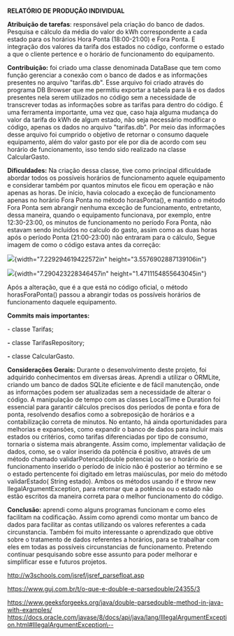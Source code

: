 **RELATÓRIO DE PRODUÇÃO INDIVIDUAL**

**Atribuição de tarefas**: responsável pela criação do banco de dados.
Pesquisa e cálculo da média do valor do kWh correspondente a cada estado
para os horários Hora Ponta (18:00-21:00) e Fora Ponta. E integração dos
valores da tarifa dos estados no código, conforme o estado a que o
cliente pertence e o horário de funcionamento do equipamento.

**Contribuição:** foi criado uma classe denominada DataBase que tem como
função gerenciar a conexão com o banco de dados e as informações
presentes no arquivo "tarifas.db". Esse arquivo foi criado através do
programa DB Browser que me permitiu exportar a tabela para lá e os dados
presentes nela serem utilizados no código sem a necessidade de
transcrever todas as informações sobre as tarifas para dentro do código.
É uma ferramenta importante, uma vez que, caso haja alguma mudança do
valor da tarifa do kWh de algum estado, não seja necessário modificar o
código, apenas os dados no arquivo "tarifas.db". Por meio das
informações desse arquivo foi cumprido o objetivo de retornar o consumo
daquele equipamento, além do valor gasto por ele por dia de acordo com
seu horário de funcionamento, isso tendo sido realizado na classe
CalcularGasto.

**Dificuldades:** Na criação dessa classe, tive como principal
dificuldade abordar todos os possíveis horários de funcionamento aquele
equipamento e considerar também por quantos minutos ele ficou em
operação e não apenas as horas. De início, havia colocado a exceção de
funcionamento apenas no horário Fora Ponta no método horasPonta(), e
mantido o método Fora Ponta sem abrangir nenhuma exceção de
funcionamento, entretanto, dessa maneira, quando o equipamento
funcionava, por exemplo, entre 12:30-23:00, os minutos de funcionamento
no período Fora Ponta, não estavam sendo incluídos no calculo do gasto,
assim como as duas horas após o período Ponta (21:00-23:00) não entraram
para o cálculo, Segue imagem de como o código estava antes da correção:

![](./image1.png){width="7.229294619422572in"
height="3.5576902887139106in"}

![](./image2.png){width="7.290423228346457in"
height="1.4711154855643045in"}

Após a alteração, que é a que está no código oficial, o método
horasForaPonta() passou a abrangir todas os possíveis horários de
funcionamento daquele equipamento.

**Commits mais importantes:**

\- classe Tarifas;

**-** classe TarifasRepository;

**-** classe CalcularGasto.

**Considerações Gerais:** Durante o desenvolvimento deste projeto, foi
adquirido conhecimentos em diversas áreas. Aprendi a utilizar o ORMLite,
criando um banco de dados SQLite eficiente e de fácil manutenção, onde
as informações podem ser atualizadas sem a necessidade de alterar o
código. A manipulação de tempo com as classes LocalTime e Duration foi
essencial para garantir cálculos precisos dos períodos de ponta e fora
de ponta, resolvendo desafios como a sobreposição de horários e a
contabilização correta de minutos. No entanto, há ainda oportunidades
para melhorias e expansões, como expandir o banco de dados para incluir
mais estados ou critérios, como tarifas diferenciadas por tipo de
consumo, tornaria o sistema mais abrangente. Assim como, implementar
validação de dados, como, se o valor inserido da potência é positivo,
através de um método chamado validarPotenca(double potencia) ou se o
horário de funcionamento inserido o período de início não é posterior ao
término e se o estado pertencente foi digitado em letras maiúsculas, por
meio do método validarEstado( String estado). Ambos os métodos usando if
e throw new llegalArgumentException, para retornar que a potência ou o
estado não estão escritos da maneira correta para o melhor funcionamento
do código.

**Conclusão:** aprendi como alguns programas funcionam e como eles
facilitam na codificação. Assim como aprendi como montar um banco de
dados para facilitar as contas utilizando os valores referentes a cada
circunstancia. Também foi muito interessante o aprendizado que obtive
sobre o tratamento de dados referentes a horários, para se trabalhar com
eles em todas as possíveis circunstancias de funcionamento. Pretendo
continuar pesquisando sobre esse assunto para poder melhorar e
simplificar esse e futuros projetos.

<http://w3schools.com/jsref/jsref_parsefloat.asp>

<https://www.guj.com.br/t/o-que-e-double-e-parsedouble/24355/3>

<https://www.geeksforgeeks.org/java/double-parsedouble-method-in-java-with-examples/>
https://docs.oracle.com/javase/8/docs/api/java/lang/IllegalArgumentException.html#IllegalArgumentException\--
